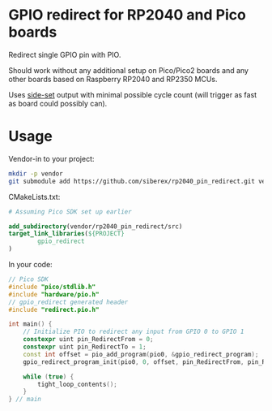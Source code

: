 # GPIO redirect for RP2040 and Pico boards

Redirect single GPIO pin with PIO.

Should work without any additional setup on Pico/Pico2 boards and any other boards based on Raspberry RP2040 and RP2350 MCUs.

Uses [side-set](https://datasheets.raspberrypi.com/rp2040/rp2040-datasheet.pdf#page=332&zoom=100,153,745) output with minimal possible cycle count (will trigger as fast as board could possibly can).


# Usage

Vendor-in to your project:

```bash
mkdir -p vendor
git submodule add https://github.com/siberex/rp2040_pin_redirect.git vendor/rp2040_pin_redirect
```

CMakeLists.txt:

```cmake
# Assuming Pico SDK set up earlier

add_subdirectory(vendor/rp2040_pin_redirect/src)
target_link_libraries(${PROJECT}
        gpio_redirect
)
```

In your code:

```c++
// Pico SDK
#include "pico/stdlib.h"
#include "hardware/pio.h"
// gpio_redirect generated header
#include "redirect.pio.h"

int main() {
    // Initialize PIO to redirect any input from GPIO 0 to GPIO 1
    constexpr uint pin_RedirectFrom = 0;
    constexpr uint pin_RedirectTo = 1;
    const int offset = pio_add_program(pio0, &gpio_redirect_program);
    gpio_redirect_program_init(pio0, 0, offset, pin_RedirectFrom, pin_RedirectTo);

    while (true) {
        tight_loop_contents();
    }
} // main
```